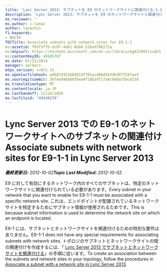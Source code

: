 ```yaml
---
title: 'Lync Server 2013: サブネットを E9 のネットワークサイトに関連付ける-1-1'
description: 'Lync Server 2013: サブネットを E9 のネットワークサイトと関連付ける-1-1。'
ms.reviewer: ''
ms.author: v-lanac
author: lanachin
f1.keywords:
- NOCSH
TOCTitle: Associate subnets with network sites for E9-1-1
ms:assetid: f03f3ffb-dc07-4a01-8ab6-526ed786272a
ms:mtpsurl: https://technet.microsoft.com/en-us/library/Gg412992(v=OCS.15)
ms:contentKeyID: 48185787
ms.date: 07/23/2014
manager: serdars
mtps_version: v=OCS.15
ms.openlocfilehash: edb87d352bb8553f701ac48b85434b387f28fae3
ms.sourcegitcommit: 36fee89bb887bea4f18b19f17a8c69daf5bc423d
ms.translationtype: MT
ms.contentlocale: ja-JP
ms.lasthandoff: 11/26/2020
ms.locfileid: "49438276"
---
```

# <a name="associate-subnets-with-network-sites-for-e9-1-1-in-lync-server-2013"></a><span data-ttu-id="6c68f-103">Lync Server 2013 での E9-1 のネットワークサイトへのサブネットの関連付け</span><span class="sxs-lookup"><span data-stu-id="6c68f-103">Associate subnets with network sites for E9-1-1 in Lync Server 2013</span></span>

<div data-xmlns="http://www.w3.org/1999/xhtml">

<div class="topic" data-xmlns="http://www.w3.org/1999/xhtml" data-msxsl="urn:schemas-microsoft-com:xslt" data-cs="https://msdn.microsoft.com/">

<div data-asp="https://msdn2.microsoft.com/asp">



</div>

<div id="mainSection">

<div id="mainBody"><span data-ttu-id="6c68f-104">

<span> </span></span><span class="sxs-lookup"><span data-stu-id="6c68f-104">

<span> </span></span></span>

<span data-ttu-id="6c68f-105">_**最終更新日:** 2012-10-02_</span><span class="sxs-lookup"><span data-stu-id="6c68f-105">_**Topic Last Modified:** 2012-10-02_</span></span>

<span data-ttu-id="6c68f-106">E9 に対して有効にするネットワーク内のすべてのサブネットは、特定のネットワークサイトに関連付けられている必要があります。</span><span class="sxs-lookup"><span data-stu-id="6c68f-106">Every subnet in your network that you want to enable for E9-1-1 must be associated with a specific network site.</span></span> <span data-ttu-id="6c68f-107">これは、エンドポイントが配置されているネットワークサイトを特定するためにサブネット情報が使用されるためです。</span><span class="sxs-lookup"><span data-stu-id="6c68f-107">This is because subnet information is used to determine the network site on which an endpoint is located.</span></span>

<span data-ttu-id="6c68f-108">E9-1 には、サブネットとネットワークサイトを関連付けるための特別な要件はありません。</span><span class="sxs-lookup"><span data-stu-id="6c68f-108">E9-1-1 does not have any special requirements for associating subnets with network sites.</span></span> <span data-ttu-id="6c68f-109">トポロジのサブネットとネットワークサイトの間の関連付けを作成するには、「 [Lync Server 2013 でサブネットとネットワークサイトを関連付ける](lync-server-2013-associate-a-subnet-with-a-network-site.md)」の手順に従います。</span><span class="sxs-lookup"><span data-stu-id="6c68f-109">To create an association between the subnets and network sites in your topology, follow the procedures in [Associate a subnet with a network site in Lync Server 2013](lync-server-2013-associate-a-subnet-with-a-network-site.md).</span></span>

<span data-ttu-id="6c68f-110"></div>

<span> </span>

</div>

</div>

</span><span class="sxs-lookup"><span data-stu-id="6c68f-110"></div>

<span> </span>

</div>

</div>

</span></span></div>

